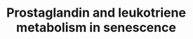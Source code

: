 ---
annotations:
- id: PW:0000464
  parent: classic metabolic pathway
  type: Pathway Ontology
  value: leukotriene metabolic pathway
- id: PW:0000651
  parent: regulatory pathway
  type: Pathway Ontology
  value: aging pathway
- id: PW:0000156
  parent: classic metabolic pathway
  type: Pathway Ontology
  value: prostaglandin metabolic pathway
- id: PW:0000277
  parent: regulatory pathway
  type: Pathway Ontology
  value: cellular senescence pathway
authors:
- JDoreen
- Mario5181
- TadeIdowu
- DKalbe
- Frucsek13
- Aysegul Celik
- Eweitz
- Egonw
- Khanspers
- Ddigles
citedin: ''
communities:
- ONTOX
description: 'Prostaglandins are active lipid molecules that are shown to have a great
  impact on cellular senescence (Wiley et al., 2021). Prostaglandins are derived from
  arachidonic acid, which is cleaved by the enzyme cytosolic phospholipase A2 (cPLA2)
  from the membrane phospholipids (Yang et al., 2011).   The cyclooxygenase 2 (COX-2)-prostaglandin
  E2 (PGE2) pathway takes part in the induction, as well as the maintenance of senescence.
  COX-2 is the inducing enzyme which causes the conversion of AA into PGH2 and PGG2,
  which are then readily converted into PGF2⍺, PGD2, PGE2, PGI2, and TxA2 through
  prostaglandin synthases (Cormenier et al., 2017; Martien et al., 2013). The produced
  active prostaglandins can then act on intracellular receptors and trigger a downward
  signalling cascade, leading to the stimulation or inhibition of cAMP or the stimulation
  of Ca2+. The cAMP-dependent pathway leads to the stimulation of the insulin-like
  growth factor binding protein 5 (IGFBP5) production, which then also activates p53.
  P53 activation reinforces senescence by stimulating the expression of COX mRNA,
  thus creating a positive feedback loop (Yang et al., 2011).  Two important active
  prostaglandins, namely dihomo-15d-PGJ2 and 15d-PGJ2 are highly elevated in senescent
  cells and induce COX-1 and 2, PTGES and PTGDS production through the activation
  of RAS and subsequently p53, reinforcing the positive feedback loop. Dihomo-15d-PGJ2
  is the most highly elevated senescence-associated prostaglandin and is produced
  by the elongation of arachidonic acid into adrenic acid, which is then enzymatically
  converted to yield the prostaglandin. 15d-PGJ2 on the other hand is produced through
  the dehydration of the active prostaglandin PGD2. In addition, RAS stimulates the
  secretion of SASP factors, which can consequently affect surrounding cells (Wiley
  et al., 2021).  Leukotrienes play an important role in the pathogenesis of inflammation.
  Just like prostaglandins, leukotrienes are synthesized from arachidonic acid that
  was cleaved from the membrane phospholipids (Wiley et al., 2019). ALOX12, ALOX15,
  ALOX5AP, LTC4S, LTA4H, ALOX15B and ALOX5, which are enzymes that conversion of arachidonic
  acid to either leukotriene A4 (LT4A) or Arachidonic acid 5-hydroperoxide (5-HPETE),
  are upregulated in senescence (Wiley et al., 2019; Häfner et al., 2019). The produced
  LTA4 can be converted into LTB4 or LTC4. LTC4 can then be consecutively cleaved
  into LTD4 and LTE4 (Suryadevara et al., 2020). All the mentioned leukotrienes are
  increased in cellular senescence and are thought to be part of the SASP (Lin & Xu,
  2020).  LTD4 is of particular importance in cellular senescence due to its increased
  interaction with the cysteinyl leukotriene receptor 1 (CysLT1R) (Wei et al., 2018;
  Song et al., 2019). This interaction has various consequences, such as the release
  of intracellular Ca2+, an increase of p21 and it also inhibits sirtuin 1 (SIRT1).
  SIRT1 regulates the cell cycle by inhibiting the phosphorylation of p53 and the
  release of various cytokines (Wei et al., 2018).  Therefore, it increases the release
  of pro-inflammatory cytokines and induce cellular senescence via the activation
  of p53 (Song et al., 2019).  ALOX5 contributes to an increase in reactive oxygen
  species (ROS) (Catalano et al., 2005; Menna et al., 2010). These ROS are thought
  to activate p53 which binds to ALOX5 and further increases its action (Häfner et
  al., 2019). Moreover, ALOX5 uses Ca2+ as a cofactor and its increased intracellular
  concentration further promotes ALOX5''s action (Menna et al., 2010). LTB4 is also
  stimulates the production of ROS. ALOX5 then stimulates the phosphorylation of p53
  and activates p21 (Menna et al., 2010; Catalano et al., 2005). This then causes
  the dephosphorylation of the retinoblastoma protein (RB1). As a consequence, senescence
  is induced (Catalano et al., 2005). '
last-edited: 2025-07-05
ndex: 84e4aa1a-5c75-11ec-b3be-0ac135e8bacf
organisms:
- Homo sapiens
redirect_from:
- /index.php/Pathway:WP5122
- /instance/WP5122
- /instance/WP5122_r139766
revision: r139766
schema-jsonld:
- '@context': https://schema.org/
  '@id': https://wikipathways.github.io/pathways/WP5122.html
  '@type': Dataset
  creator:
    '@type': Organization
    name: WikiPathways
  description: 'Prostaglandins are active lipid molecules that are shown to have a
    great impact on cellular senescence (Wiley et al., 2021). Prostaglandins are derived
    from arachidonic acid, which is cleaved by the enzyme cytosolic phospholipase
    A2 (cPLA2) from the membrane phospholipids (Yang et al., 2011).   The cyclooxygenase
    2 (COX-2)-prostaglandin E2 (PGE2) pathway takes part in the induction, as well
    as the maintenance of senescence. COX-2 is the inducing enzyme which causes the
    conversion of AA into PGH2 and PGG2, which are then readily converted into PGF2⍺,
    PGD2, PGE2, PGI2, and TxA2 through prostaglandin synthases (Cormenier et al.,
    2017; Martien et al., 2013). The produced active prostaglandins can then act on
    intracellular receptors and trigger a downward signalling cascade, leading to
    the stimulation or inhibition of cAMP or the stimulation of Ca2+. The cAMP-dependent
    pathway leads to the stimulation of the insulin-like growth factor binding protein
    5 (IGFBP5) production, which then also activates p53. P53 activation reinforces
    senescence by stimulating the expression of COX mRNA, thus creating a positive
    feedback loop (Yang et al., 2011).  Two important active prostaglandins, namely
    dihomo-15d-PGJ2 and 15d-PGJ2 are highly elevated in senescent cells and induce
    COX-1 and 2, PTGES and PTGDS production through the activation of RAS and subsequently
    p53, reinforcing the positive feedback loop. Dihomo-15d-PGJ2 is the most highly
    elevated senescence-associated prostaglandin and is produced by the elongation
    of arachidonic acid into adrenic acid, which is then enzymatically converted to
    yield the prostaglandin. 15d-PGJ2 on the other hand is produced through the dehydration
    of the active prostaglandin PGD2. In addition, RAS stimulates the secretion of
    SASP factors, which can consequently affect surrounding cells (Wiley et al., 2021).  Leukotrienes
    play an important role in the pathogenesis of inflammation. Just like prostaglandins,
    leukotrienes are synthesized from arachidonic acid that was cleaved from the membrane
    phospholipids (Wiley et al., 2019). ALOX12, ALOX15, ALOX5AP, LTC4S, LTA4H, ALOX15B
    and ALOX5, which are enzymes that conversion of arachidonic acid to either leukotriene
    A4 (LT4A) or Arachidonic acid 5-hydroperoxide (5-HPETE), are upregulated in senescence
    (Wiley et al., 2019; Häfner et al., 2019). The produced LTA4 can be converted
    into LTB4 or LTC4. LTC4 can then be consecutively cleaved into LTD4 and LTE4 (Suryadevara
    et al., 2020). All the mentioned leukotrienes are increased in cellular senescence
    and are thought to be part of the SASP (Lin & Xu, 2020).  LTD4 is of particular
    importance in cellular senescence due to its increased interaction with the cysteinyl
    leukotriene receptor 1 (CysLT1R) (Wei et al., 2018; Song et al., 2019). This interaction
    has various consequences, such as the release of intracellular Ca2+, an increase
    of p21 and it also inhibits sirtuin 1 (SIRT1). SIRT1 regulates the cell cycle
    by inhibiting the phosphorylation of p53 and the release of various cytokines
    (Wei et al., 2018).  Therefore, it increases the release of pro-inflammatory cytokines
    and induce cellular senescence via the activation of p53 (Song et al., 2019).  ALOX5
    contributes to an increase in reactive oxygen species (ROS) (Catalano et al.,
    2005; Menna et al., 2010). These ROS are thought to activate p53 which binds to
    ALOX5 and further increases its action (Häfner et al., 2019). Moreover, ALOX5
    uses Ca2+ as a cofactor and its increased intracellular concentration further
    promotes ALOX5''s action (Menna et al., 2010). LTB4 is also stimulates the production
    of ROS. ALOX5 then stimulates the phosphorylation of p53 and activates p21 (Menna
    et al., 2010; Catalano et al., 2005). This then causes the dephosphorylation of
    the retinoblastoma protein (RB1). As a consequence, senescence is induced (Catalano
    et al., 2005). '
  keywords:
  - 15d-PGJ2
  - 5-HPETE
  - ADCY3
  - ALOX12
  - ALOX15
  - ALOX15B
  - ALOX5
  - ALOX5AP
  - Adrenic acid
  - Arachidonic acid
  - CDKN1A
  - CYSLTR1
  - Ca2+
  - GNAI1
  - GNAQ
  - GNAS
  - HRAS
  - IGFBP5
  - KRAS
  - LTA4
  - LTA4H
  - LTB4
  - LTC4
  - LTC4S
  - LTD4
  - LTE4
  - MAPK11
  - Membrane phospholipids
  - NRAS
  - PGD2
  - PGE2
  - PGF2a
  - PGG2
  - PGH2
  - PGI2
  - PLA2G4A
  - PLC
  - PRXL2B
  - PTGDS
  - PTGER1
  - PTGER2
  - PTGER3
  - PTGER4
  - PTGES
  - PTGIS
  - PTGS1
  - PTGS2
  - RB1
  - ROS
  - SIRT1
  - TBXAS1
  - TP53
  - TXA2
  - cAMP
  - dihomo-15d-PGJ2
  license: CC0
  name: 'Prostaglandin and leukotriene metabolism in senescence '
seo: CreativeWork
title: 'Prostaglandin and leukotriene metabolism in senescence '
wpid: WP5122
---